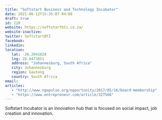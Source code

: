 ```yaml
---
title: "Softstart Business and Technology Incubator"
date: 2021-06-12T15:35:07-04:00
draft: true
id: 220
website: https://softstartbti.co.za/
website-inactive: 
twitter: SoftstartBTI
facebook: 
linkedin: 
location: 
   lat: -26.2041028
   lng: 28.0473051
   address: "Johannesburg, South Africa"
   city: Johannesburg
   region: Gauteng
   country: South Africa
email: 
articles:
   - "http://www.ngopulse.org/opportunity/2017/05/16/board-membership"
   - "https://www.entrepreneur.com/article/327566"
---
```

Softstart Incubator is an innovation hub that is focused on social impact, job creation and innovation. 
